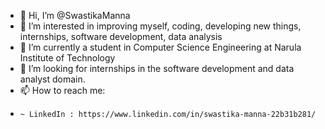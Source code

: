 - 👋 Hi, I’m @SwastikaManna
- 👀 I’m interested in improving myself, coding, developing new things, internships, software development, data analysis
- 🌱 I’m currently a student in  Computer Science Engineering at Narula Institute of Technology 
- 💞️ I’m looking for internships in the software development and data analyst domain.
- 📫 How to reach me:
-     ~ LinkedIn : https://www.linkedin.com/in/swastika-manna-22b31b281/     

<!---
SwastikaManna/SwastikaManna is a ✨ special ✨ repository because its `README.md` (this file) appears on your GitHub profile.
You can click the Preview link to take a look at your changes.
--->
